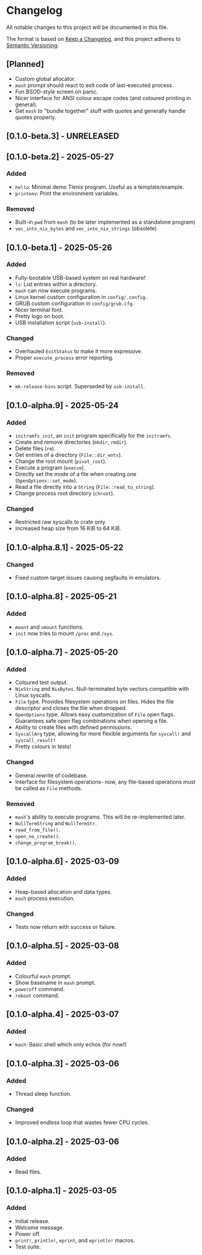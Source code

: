 # Changelog

All notable changes to this project will be documented in this file.

The format is based on [Keep a Changelog](https://keepachangelog.com/en/1.1.0/),
and this project adheres to [Semantic Versioning](https://semver.org/spec/v2.0.0.html).

## [Planned]

- Custom global allocator.
- `mash` prompt should react to exit code of last-executed process.
- Fun BSOD-style screen on panic.
- Nicer interface for ANSI colour escape codes (and coloured printing in general).
- Get `mash` to "bundle together" stuff with quotes and generally handle quotes properly.

## [0.1.0-beta.3] - UNRELEASED

## [0.1.0-beta.2] - 2025-05-27

### Added

- `hello`: Minimal demo Tlenix program. Useful as a template/example.
- `printenv`: Print the environment variables.

### Removed

- Built-in `pwd` from `mash` (to be later implemented as a standalone program)
- `vec_into_nix_bytes` and `vec_into_nix_strings` (obsolete)

## [0.1.0-beta.1] - 2025-05-26

### Added

- Fully-bootable USB-based system on real hardware!
- `ls`: List entries within a directory.
- `mash` can now execute programs.
- Linux kernel custom configuration in `config/.config`.
- GRUB custom configuration in `config/grub.cfg`.
- Nicer terminal font.
- Pretty logo on boot.
- USB installation script (`usb-install`).

### Changed

- Overhauled `ExitStatus` to make it more expressive.
- Proper `execute_process` error reporting.

### Removed

- `mk-release-bins` script. Superseded by `usb-install`.

## [0.1.0-alpha.9] - 2025-05-24

### Added

- `initramfs_init`, an `init` program specifically for the `initramfs`.
- Create and remove directories (`mkdir`, `rmdir`).
- Delete files (`rm`).
- Get entries of a directory (`File::dir_ents`).
- Change the root mount (`pivot_root`).
- Execute a program (`execve`).
- Directly set the mode of a file when creating one (`OpenOptions::set_mode`).
- Read a file directly into a `String` (`File::read_to_string`).
- Change process root directory (`chroot`).

### Changed

- Restricted raw syscalls to crate only.
- Increased heap size from 16 KiB to 64 KiB.

## [0.1.0-alpha.8.1] - 2025-05-22

### Changed

- Fixed custom target issues causing segfaults in emulators.

## [0.1.0-alpha.8] - 2025-05-21

### Added

- `mount` and `umount` functions.
- `init` now tries to mount `/proc` and `/sys`.

## [0.1.0-alpha.7] - 2025-05-20

### Added

- Coloured test output.
- `NixString` and `NixBytes`. Null-terminated byte vectors compatible with Linux syscalls.
- `File` type. Provides filesystem operations on files. Hides the file descriptor and closes the file when dropped.
- `OpenOptions` type. Allows easy customization of `File` open flags. Guarantees safe open flag combinations when opening a file.
- Ability to create files with defined permissions.
- `SyscallArg` type, allowing for more flexible arguments for `syscall!` and `syscall_result!`
- Pretty colours in tests!

### Changed

- General rewrite of codebase.
- Interface for filesystem operations- now, any file-based operations must be called as `File` methods.

### Removed

- `mash`'s ability to execute programs. This will be re-implemented later.
- `NullTermString` and `NullTermStr`.
- `read_from_file()`.
- `open_no_create()`.
- `change_program_break()`.

## [0.1.0-alpha.6] - 2025-03-09

### Added

- Heap-based allocation and data types.
- `mash` process execution.

### Changed

- Tests now return with success or failure.

## [0.1.0-alpha.5] - 2025-03-08

### Added

- Colourful `mash` prompt.
- Show basename in `mash` prompt.
- `poweroff` command.
- `reboot` command.

## [0.1.0-alpha.4] - 2025-03-07

### Added

- `mash`: Basic shell which only echos (for now!)

## [0.1.0-alpha.3] - 2025-03-06

### Added

- Thread sleep function.

### Changed

- Improved endless loop that wastes fewer CPU cycles.

## [0.1.0-alpha.2] - 2025-03-06

### Added

- Read files.

## [0.1.0-alpha.1] - 2025-03-05

### Added

- Initial release.
- Welcome message.
- Power off.
- `print!`, `println!`, `eprint`, and `eprintln!` macros.
- Test suite.

